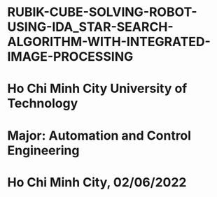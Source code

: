 # RUBIK-CUBE-SOLVING-ROBOT-USING-IDA_STAR-SEARCH-ALGORITHM-WITH-INTEGRATED-IMAGE-PROCESSING
# Ho Chi Minh City University of Technology
# Major: Automation and Control Engineering
# Ho Chi Minh City, 02/06/2022
